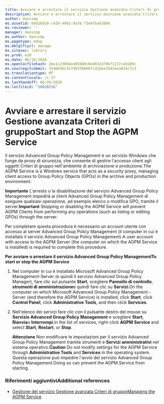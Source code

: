 ```yaml
---
title: Avviare e arrestare il servizio Gestione avanzata Criteri di gruppo
description: Avviare e arrestare il servizio Gestione avanzata Criteri di gruppo
author: dansimp
ms.assetid: b9d26920-c439-4992-9a78-73e4fba8309d
ms.reviewer: ''
manager: dansimp
ms.author: dansimp
ms.pagetype: mdop
ms.mktglfcycl: manage
ms.sitesec: library
ms.prod: w10
ms.date: 06/16/2016
ms.openlocfilehash: 2be1c2386bedd5888c0ed032479bf1237ce8289c
ms.sourcegitcommit: 354664bc527d93f80687cd2eba70d1eea024c7c3
ms.translationtype: MT
ms.contentlocale: it-IT
ms.lasthandoff: 06/26/2020
ms.locfileid: "10820216"
---
```

# <span data-ttu-id="6e2c4-103">Avviare e arrestare il servizio Gestione avanzata Criteri di gruppo</span><span class="sxs-lookup"><span data-stu-id="6e2c4-103">Start and Stop the AGPM Service</span></span>


<span data-ttu-id="6e2c4-104">Il servizio Advanced Group Policy Management è un servizio Windows che funge da proxy di sicurezza, che consente di gestire l'accesso client agli oggetti Criteri di gruppo nell'ambiente di archiviazione e produzione.</span><span class="sxs-lookup"><span data-stu-id="6e2c4-104">The AGPM Service is a Windows service that acts as a security proxy, managing client access to Group Policy Objects (GPOs) in the archive and production environment.</span></span>

<span data-ttu-id="6e2c4-105">**Importante**  L'arresto o la disabilitazione del servizio Advanced Group Policy Management impedirà ai client Advanced Group Policy Management di eseguire qualsiasi operazione, ad esempio elenco o modifica GPO, tramite il server.</span><span class="sxs-lookup"><span data-stu-id="6e2c4-105">**Important** Stopping or disabling the AGPM Service will prevent AGPM Clients from performing any operations (such as listing or editing GPOs) through the server.</span></span>

 

<span data-ttu-id="6e2c4-106">Per completare questa procedura è necessario un account utente con accesso al server Advanced Group Policy Management (il computer in cui è installato il servizio Advanced Group Policy Management).</span><span class="sxs-lookup"><span data-stu-id="6e2c4-106">A user account with access to the AGPM Server (the computer on which the AGPM Service is installed) is required to complete this procedure.</span></span>

**<span data-ttu-id="6e2c4-107">Per avviare o arrestare il servizio Advanced Group Policy Management</span><span class="sxs-lookup"><span data-stu-id="6e2c4-107">To start or stop the AGPM Service</span></span>**

1.  <span data-ttu-id="6e2c4-108">Nel computer in cui è installato Microsoft Advanced Group Policy Management-Server (e quindi il servizio Advanced Group Policy Manager), fare clic sul pulsante **Start**, scegliere **Pannello di controllo**, **strumenti di amministrazione**e quindi fare clic su **Servizi**.</span><span class="sxs-lookup"><span data-stu-id="6e2c4-108">On the computer on which Microsoft Advanced Group Policy Management - Server (and therefore the AGPM Service) is installed, click **Start**, click **Control Panel**, click **Administrative Tools**, and then click **Services**.</span></span>

2.  <span data-ttu-id="6e2c4-109">Nell'elenco dei servizi fare clic con il pulsante destro del mouse su **Servizio Advanced Group Policy Management** e scegliere **Start**, **Riavvia**o **Interrompi**.</span><span class="sxs-lookup"><span data-stu-id="6e2c4-109">In the list of services, right-click **AGPM Service** and select **Start**, **Restart**, or **Stop**.</span></span>

    <span data-ttu-id="6e2c4-110">**Attenzione**  Non modificare le impostazioni per il servizio Advanced Group Policy Management tramite strumenti e **Servizi** **amministrativi** nel sistema operativo.</span><span class="sxs-lookup"><span data-stu-id="6e2c4-110">**Caution** Do not modify settings for the AGPM Service through **Administrative Tools** and **Services** in the operating system.</span></span> <span data-ttu-id="6e2c4-111">Questa operazione può impedire l'avvio del servizio Advanced Group Policy Management.</span><span class="sxs-lookup"><span data-stu-id="6e2c4-111">Doing so can prevent the AGPM Service from starting.</span></span>

     

### <span data-ttu-id="6e2c4-112">Riferimenti aggiuntivi</span><span class="sxs-lookup"><span data-stu-id="6e2c4-112">Additional references</span></span>

-   [<span data-ttu-id="6e2c4-113">Gestione del servizio Gestione avanzata Criteri di gruppo</span><span class="sxs-lookup"><span data-stu-id="6e2c4-113">Managing the AGPM Service</span></span>](managing-the-agpm-service-agpm30ops.md)

 

 





